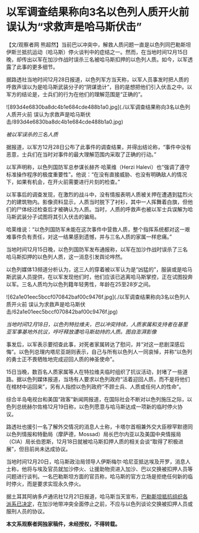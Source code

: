 # 以军调查结果称向3名以色列人质开火前 误认为“求救声是哈马斯伏击”

【文/观察者网
熊超然】当前巴以冲突中，解救人质问题一直是以色列同巴勒斯坦伊斯兰抵抗运动（哈马斯）停火谈判中的症结之一。然而，在当地时间12月15日晚，却传出以军在加沙作战时误杀三名被哈马斯扣押的以色列人质。如今，以军透露了此事的更多细节。

据路透社当地时间12月28日报道，以色列军方当天称，以军人员事发时把人质的呼救声误以为是哈马斯武装分子的“阴谋诡计”，目的是想把他们引入伏击之中。以军方的结论是，士兵们的行为在他们的理解范围是“正确的”。

![893d4e6830ba8dc4b1e684cde488b1a0.jpg](./以军调查结果称向3名以色列人质开火前 误认为求救声是哈马斯伏击/893d4e6830ba8dc4b1e684cde488b1a0.jpg)

_被以军误杀的三名人质_

据报道，以军方12月28日公布了此事件的调查结果，并得出结论称，“事件中没有恶意，士兵们在当时对事件的最大理解范围内采取了正确的行动。”

以军声明称，以色列国防军总参谋长赫齐·哈莱维（Herzi
Halevi）也“强调了遵守标准操作程序的极度重要性”。他说：“在没有直接威胁、也没有明确敌人的情况下，如果有机会，在开火前需要进行片刻的检查。”

以军事后的调查发现，在激烈的战斗中，没有情报表明人质被关押在遭遇到猛烈火力的建筑物内。影像资料显示，人质当时脱下了衬衫，其中一人挥舞着白旗，但他们的尸体经过检查后才被确认为人质。当时，人质的呼救声也被以军士兵误解为哈马斯武装分子试图将其引入伏击的骗局。

哈莱维说：“以色列国防军未能在这次事件中营救人质，整个指挥系统都对这一艰难事件负有责任，对这一结果感到遗憾，并与三名人质的家属一样悲痛。”

当地时间12月15日晚，以色列国防军发布通报称，以军在加沙作战时误杀了三名哈马斯扣押的以色列人质，这一消息引发舆论哗然。

以色列媒体13频道分析认为，这三人的穿着被以军认为是“凶猛的”，服装或是哈马斯武装人员提供，在以军发现他们时，他们应该已逃离哈马斯掌控，正在试图投奔以军。三名人质均为以色列籍年轻男性，年龄在25至28岁之间。

![62a1e01eec5bccf070842baf00c9476f.jpg](./以军调查结果称向3名以色列人质开火前 误认为求救声是哈马斯伏击/62a1e01eec5bccf070842baf00c9476f.jpg)

_当地时间12月18日，以色列特拉维夫，巴以冲突持续，人质家属和支持者在基里亚军事基地外抗议，呼吁释放遭哈马斯劫持的人质。图自澎湃影像_

事发后，以军表示要彻查此事，对死者家属转达了慰问，并“对这一悲剧深感后悔”。以色列总理内塔尼亚胡则表示，自己与所有以色列人一同哀悼，并称“以色列的勇士正不畏牺牲地完成迎回人质的神圣使命”。

15日当晚，数百名人质家属等人在特拉维夫临时组织了抗议活动，封堵了一些道路。据以色列媒体报道，当场有人要求以色列政府“活着迎回人质，而不是将他们在棺材中运回来”，另有人指控以色列政府“不顾士兵、人质或任何人的性命”。

综合半岛电视台和美国“政客”新闻网报道，在国际社会不断对以色列施压之际，以色列总统赫尔佐格12月19日称，以色列愿意与哈马斯达成一项新的临时停火协议。

路透社也援引一名了解外交情况的消息人士称，卡塔尔首相兼外交大臣穆罕默德同以色列情报和特勤局（摩萨德，Mossad）局长巴尔内亚以及美国中央情报局（CIA）局长伯恩斯，12月18日就被哈马斯扣押人质的相关会谈“取得了积极进展”，但目前尚未达成协议。

当地时间12月20日，哈马斯政治局领导人伊斯梅尔·哈尼亚抵达埃及开罗，消息人士称，他将与埃及官员就加沙停火、让援助物资进入加沙、巴以交换被扣押人员等问题进行谈判。一名巴勒斯坦方面的官员称，哈马斯的官方立场是拒绝任何新的临时停火，而是要求实现永久停火。

据土耳其阿纳多卢通讯社12月21日报道，哈马斯当天宣布，[巴勒斯坦抵抗组织各派系已决定](https://news.qq.com/rain/a/20231221A0ACI600)，在加沙地带冲突全面停止之前，不应与以色列谈论交换被扣押人员或服刑人员的协议。

**本文系观察者网独家稿件，未经授权，不得转载。**

